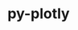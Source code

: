 ---
title: "py-plotly"
layout: cache
categories: [package, develop]
meta: {"versions": ["2.2.0", "5.14.1"], "compilers": ["gcc@=11.4.0", "gcc@=9.4.0", "oneapi@=2024.0.0"], "oss": ["ubuntu20.04", "ubuntu22.04"], "platforms": ["linux"], "targets": ["neoverse_v1", "neoverse_v2", "ppc64le", "x86_64_v3"], "stacks": ["e4s", "e4s-neoverse-v2", "e4s-neoverse_v1", "e4s-oneapi", "e4s-power", "root"], "num_specs": 9, "num_specs_by_stack": {"e4s-neoverse_v1": 2, "root": 9, "e4s-power": 2, "e4s": 2, "e4s-neoverse-v2": 2, "e4s-oneapi": 1}}
spec_details: [{"hash": "6q3wreibcx7ebfkxmjklzxg4xmg3gog5", "compiler": "gcc@=11.4.0", "versions": ["5.14.1"], "os": "ubuntu20.04", "platform": "linux", "target": "neoverse_v1", "variants": ["build_system=python_pip"], "stacks": ["e4s-neoverse_v1", "root"], "size": "-", "tarball": "https://binaries.spack.io/develop/build_cache/linux-ubuntu20.04-neoverse_v1/gcc-11.4.0/py-plotly-5.14.1/linux-ubuntu20.04-neoverse_v1-gcc-11.4.0-py-plotly-5.14.1-6q3wreibcx7ebfkxmjklzxg4xmg3gog5.spack"}, {"hash": "wr4ykv2qnwb4ilyqrufxtixc7v343dvy", "compiler": "gcc@=11.4.0", "versions": ["5.14.1"], "os": "ubuntu20.04", "platform": "linux", "target": "neoverse_v1", "variants": ["build_system=python_pip"], "stacks": ["e4s-neoverse_v1", "root"], "size": "-", "tarball": "https://binaries.spack.io/develop/build_cache/linux-ubuntu20.04-neoverse_v1/gcc-11.4.0/py-plotly-5.14.1/linux-ubuntu20.04-neoverse_v1-gcc-11.4.0-py-plotly-5.14.1-wr4ykv2qnwb4ilyqrufxtixc7v343dvy.spack"}, {"hash": "sklrp3nmhvk43fj7lz6raetx6ysam2nr", "compiler": "gcc@=9.4.0", "versions": ["5.14.1"], "os": "ubuntu20.04", "platform": "linux", "target": "ppc64le", "variants": ["build_system=python_pip"], "stacks": ["e4s-power", "root"], "size": "-", "tarball": "https://binaries.spack.io/develop/build_cache/linux-ubuntu20.04-ppc64le/gcc-9.4.0/py-plotly-5.14.1/linux-ubuntu20.04-ppc64le-gcc-9.4.0-py-plotly-5.14.1-sklrp3nmhvk43fj7lz6raetx6ysam2nr.spack"}, {"hash": "uzqlipy3l3ezjrzgyx6fjwgwsv2r7pja", "compiler": "gcc@=9.4.0", "versions": ["5.14.1"], "os": "ubuntu20.04", "platform": "linux", "target": "ppc64le", "variants": ["build_system=python_pip"], "stacks": ["e4s-power", "root"], "size": "-", "tarball": "https://binaries.spack.io/develop/build_cache/linux-ubuntu20.04-ppc64le/gcc-9.4.0/py-plotly-5.14.1/linux-ubuntu20.04-ppc64le-gcc-9.4.0-py-plotly-5.14.1-uzqlipy3l3ezjrzgyx6fjwgwsv2r7pja.spack"}, {"hash": "ttuvsshhoql7yce7oaujygtfm4juxqd5", "compiler": "gcc@=11.4.0", "versions": ["5.14.1"], "os": "ubuntu20.04", "platform": "linux", "target": "x86_64_v3", "variants": ["build_system=python_pip"], "stacks": ["e4s", "root"], "size": "-", "tarball": "https://binaries.spack.io/develop/build_cache/linux-ubuntu20.04-x86_64_v3/gcc-11.4.0/py-plotly-5.14.1/linux-ubuntu20.04-x86_64_v3-gcc-11.4.0-py-plotly-5.14.1-ttuvsshhoql7yce7oaujygtfm4juxqd5.spack"}, {"hash": "rngzgjb2c5btbkhx5k4uefnixcfegozw", "compiler": "gcc@=11.4.0", "versions": ["5.14.1"], "os": "ubuntu20.04", "platform": "linux", "target": "x86_64_v3", "variants": ["build_system=python_pip"], "stacks": ["e4s", "root"], "size": "-", "tarball": "https://binaries.spack.io/develop/build_cache/linux-ubuntu20.04-x86_64_v3/gcc-11.4.0/py-plotly-5.14.1/linux-ubuntu20.04-x86_64_v3-gcc-11.4.0-py-plotly-5.14.1-rngzgjb2c5btbkhx5k4uefnixcfegozw.spack"}, {"hash": "6klqpjjahvpuyjofuzd4qb3bznudolnf", "compiler": "gcc@=11.4.0", "versions": ["5.14.1"], "os": "ubuntu22.04", "platform": "linux", "target": "neoverse_v2", "variants": ["build_system=python_pip"], "stacks": ["e4s-neoverse-v2", "root"], "size": "-", "tarball": "https://binaries.spack.io/develop/build_cache/linux-ubuntu22.04-neoverse_v2/gcc-11.4.0/py-plotly-5.14.1/linux-ubuntu22.04-neoverse_v2-gcc-11.4.0-py-plotly-5.14.1-6klqpjjahvpuyjofuzd4qb3bznudolnf.spack"}, {"hash": "47sm66coeve3usd2qbeb2lmqiq2b6koe", "compiler": "gcc@=11.4.0", "versions": ["5.14.1"], "os": "ubuntu22.04", "platform": "linux", "target": "neoverse_v2", "variants": ["build_system=python_pip"], "stacks": ["e4s-neoverse-v2", "root"], "size": "-", "tarball": "https://binaries.spack.io/develop/build_cache/linux-ubuntu22.04-neoverse_v2/gcc-11.4.0/py-plotly-5.14.1/linux-ubuntu22.04-neoverse_v2-gcc-11.4.0-py-plotly-5.14.1-47sm66coeve3usd2qbeb2lmqiq2b6koe.spack"}, {"hash": "6ovkoavhbi6ak4epljuhebddxbgihpqd", "compiler": "oneapi@=2024.0.0", "versions": ["2.2.0"], "os": "ubuntu22.04", "platform": "linux", "target": "x86_64_v3", "variants": ["build_system=python_pip"], "stacks": ["e4s-oneapi", "root"], "size": "-", "tarball": "https://binaries.spack.io/develop/build_cache/linux-ubuntu22.04-x86_64_v3/oneapi-2024.0.0/py-plotly-2.2.0/linux-ubuntu22.04-x86_64_v3-oneapi-2024.0.0-py-plotly-2.2.0-6ovkoavhbi6ak4epljuhebddxbgihpqd.spack"}]
---